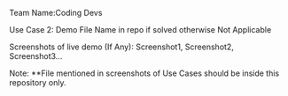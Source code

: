 Team Name:Coding Devs

Use Case 2: Demo File Name in repo if solved otherwise Not Applicable 


Screenshots of live demo (If Any): Screenshot1, Screenshot2, Screenshot3...

Note: 
**File mentioned in screenshots of Use Cases should be inside this repository only.
